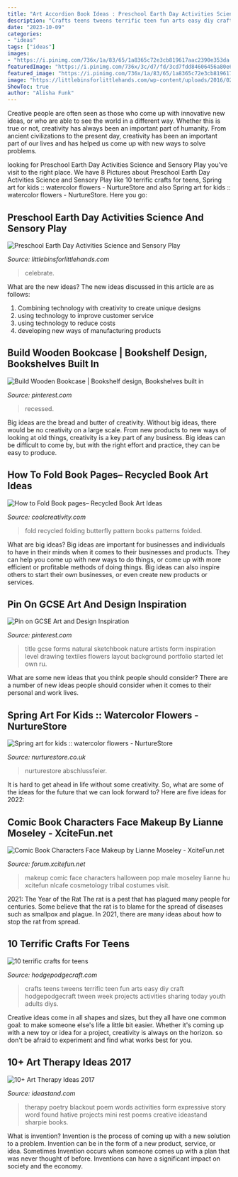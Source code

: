 ```yaml
---
title: "Art Accordion Book Ideas : Preschool Earth Day Activities Science And Sensory Play"
description: "Crafts teens tweens terrific teen fun arts easy diy craft hodgepodgecraft tween week projects activities sharing today youth adults diys"
date: "2023-10-09"
categories:
- "ideas"
tags: ["ideas"]
images:
- "https://i.pinimg.com/736x/1a/83/65/1a8365c72e3cb819617aac2390e353da.jpg"
featuredImage: "https://i.pinimg.com/736x/3c/d7/fd/3cd7fdd84606456a80e60d3a25781b98.jpg"
featured_image: "https://i.pinimg.com/736x/1a/83/65/1a8365c72e3cb819617aac2390e353da.jpg"
image: "https://littlebinsforlittlehands.com/wp-content/uploads/2016/02/Preschool-Earth-Day-activities-science-STEM-and-sensory-play-idea-to-celebrate-Earth-Day-2-680x1020.jpg"
ShowToc: true
author: "Alisha Funk"
---
```



Creative people are often seen as those who come up with innovative new ideas, or who are able to see the world in a different way. Whether this is true or not, creativity has always been an important part of humanity. From ancient civilizations to the present day, creativity has been an important part of our lives and has helped us come up with new ways to solve problems.

	

		
looking for Preschool Earth Day Activities Science and Sensory Play you've visit to the right place. We have 8 Pictures about Preschool Earth Day Activities Science and Sensory Play like 10 terrific crafts for teens, Spring art for kids :: watercolor flowers - NurtureStore and also Spring art for kids :: watercolor flowers - NurtureStore. Here you go:
		
    
## Preschool Earth Day Activities Science And Sensory Play

<img loading=lazy src="https://littlebinsforlittlehands.com/wp-content/uploads/2016/02/Preschool-Earth-Day-activities-science-STEM-and-sensory-play-idea-to-celebrate-Earth-Day-2-680x1020.jpg" onerror="this.onerror=null;this.src='https://tse2.mm.bing.net/th?id=OIP.vFcHE1HBFP8-zDb-KcQmoQHaLH&amp;pid=15.1';" alt="Preschool Earth Day Activities Science and Sensory Play">

_Source: littlebinsforlittlehands.com_

>celebrate. 

	

What are the new ideas?
The new ideas discussed in this article are as follows:
1. Combining technology with creativity to create unique designs 
2. using technology to improve customer service 
3. using technology to reduce costs 
4. developing new ways of manufacturing products 

    
## Build Wooden Bookcase | Bookshelf Design, Bookshelves Built In

<img loading=lazy src="https://i.pinimg.com/736x/1a/83/65/1a8365c72e3cb819617aac2390e353da.jpg" onerror="this.onerror=null;this.src='https://tse3.mm.bing.net/th?id=OIP.zzZDEC3siYQ9fRhx1_7_7wHaJ3&amp;pid=15.1';" alt="Build Wooden Bookcase | Bookshelf design, Bookshelves built in">

_Source: pinterest.com_

>recessed. 

	

Big ideas are the bread and butter of creativity. Without big ideas, there would be no creativity on a large scale. From new products to new ways of looking at old things, creativity is a key part of any business. Big ideas can be difficult to come by, but with the right effort and practice, they can be easy to produce.

    
## How To Fold Book Pages– Recycled Book Art Ideas

<img loading=lazy src="http://coolcreativity.com/wp-content/uploads/2016/03/how_to_fold_a_book_in_butterfly.jpg" onerror="this.onerror=null;this.src='https://tse4.mm.bing.net/th?id=OIP.OtFWsCOI31oKJZWa5pGpxAHaJ4&amp;pid=15.1';" alt="How to Fold Book pages– Recycled Book Art Ideas">

_Source: coolcreativity.com_

>fold recycled folding butterfly pattern books patterns folded. 

	

What are big ideas?
Big ideas are important for businesses and individuals to have in their minds when it comes to their businesses and products. They can help you come up with new ways to do things, or come up with more efficient or profitable methods of doing things. Big ideas can also inspire others to start their own businesses, or even create new products or services.

    
## Pin On GCSE Art And Design Inspiration

<img loading=lazy src="https://i.pinimg.com/736x/3c/d7/fd/3cd7fdd84606456a80e60d3a25781b98.jpg" onerror="this.onerror=null;this.src='https://tse2.mm.bing.net/th?id=OIP.2_O1e-3iN0mkqlcS2WZFZAHaNJ&amp;pid=15.1';" alt="Pin on GCSE Art and Design Inspiration">

_Source: pinterest.com_

>title gcse forms natural sketchbook nature artists form inspiration level drawing textiles flowers layout background portfolio started let own ru. 

	

What are some new ideas that you think people should consider?
There are a number of new ideas people should consider when it comes to their personal and work lives.

    
## Spring Art For Kids :: Watercolor Flowers - NurtureStore

<img loading=lazy src="https://nurturestore.co.uk/wp-content/uploads/2014/03/spring-art-for-kids-watercolor-flowers.jpg" onerror="this.onerror=null;this.src='https://tse4.mm.bing.net/th?id=OIP.16BtbX0qHJfSNKAx6sCbMAAAAA&amp;pid=15.1';" alt="Spring art for kids :: watercolor flowers - NurtureStore">

_Source: nurturestore.co.uk_

>nurturestore abschlussfeier. 

	

It is hard to get ahead in life without some creativity. So, what are some of the ideas for the future that we can look forward to? Here are five ideas for 2022: 

    
## Comic Book Characters Face Makeup By Lianne Moseley - XciteFun.net

<img loading=lazy src="https://img.xcitefun.net/users/2015/01/373648,xcitefun-comic-characters-makeup-4.jpg" onerror="this.onerror=null;this.src='https://tse2.mm.bing.net/th?id=OIP.gWQ7JRufmyAjWLZj6T_4DAHaJ3&amp;pid=15.1';" alt="Comic Book Characters Face Makeup by Lianne Moseley - XciteFun.net">

_Source: forum.xcitefun.net_

>makeup comic face characters halloween pop male moseley lianne hu xcitefun nlcafe cosmetology tribal costumes visit. 

	

2021: The Year of the Rat
The rat is a pest that has plagued many people for centuries. Some believe that the rat is to blame for the spread of diseases such as smallpox and plague. In 2021, there are many ideas about how to stop the rat from spread.

    
## 10 Terrific Crafts For Teens

<img loading=lazy src="http://www.hodgepodgecraft.com/wp-content/uploads/2015/06/10-terrific-crafts-for-teens-tweens-1-600x900.jpg" onerror="this.onerror=null;this.src='https://tse1.mm.bing.net/th?id=OIP.LAfc6aVN5uS-PbLfCiiE1QHaLH&amp;pid=15.1';" alt="10 terrific crafts for teens">

_Source: hodgepodgecraft.com_

>crafts teens tweens terrific teen fun arts easy diy craft hodgepodgecraft tween week projects activities sharing today youth adults diys. 

	

Creative ideas come in all shapes and sizes, but they all have one common goal: to make someone else's life a little bit easier. Whether it's coming up with a new toy or idea for a project, creativity is always on the horizon. so don't be afraid to experiment and find what works best for you.

    
## 10+ Art Therapy Ideas 2017

<img loading=lazy src="http://ideastand.com/wp-content/uploads/2014/05/art-therapy-ideas/4-art-therapy-ideas.jpg" onerror="this.onerror=null;this.src='https://tse4.mm.bing.net/th?id=OIP.obl4Kuo7395PjNi2XFPH7gHaMH&amp;pid=15.1';" alt="10+ Art Therapy Ideas 2017">

_Source: ideastand.com_

>therapy poetry blackout poem words activities form expressive story word found hative projects mini rest poems creative ideastand sharpie books. 

	

What is invention?
Invention is the process of coming up with a new solution to a problem. Invention can be in the form of a new product, service, or idea. Sometimes Invention occurs when someone comes up with a plan that was never thought of before. Inventions can have a significant impact on society and the economy.

